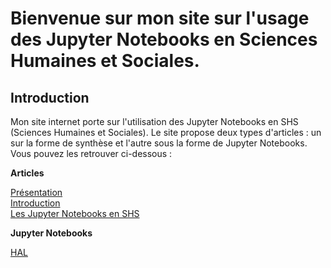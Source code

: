 # Bienvenue sur mon site sur l'usage des Jupyter Notebooks en Sciences Humaines et Sociales.

## Introduction

Mon site internet porte sur l'utilisation des Jupyter Notebooks en SHS (Sciences Humaines et Sociales).
Le site propose deux types d'articles : un sur la forme de synthèse et l'autre sous la forme de Jupyter Notebooks.
Vous pouvez les retrouver ci-dessous :

**Articles**

[Présentation](https://popineaumaxime-les.curve.space/myst/presentation)  
[Introduction](https://popineaumaxime-les.curve.space/myst/intro-2)  
[Les Jupyter Notebooks en SHS](https://popineaumaxime-les.curve.space/myst/markdown)

**Jupyter Notebooks**

[HAL](https://popineaumaxime-les.curve.space/myst/markdown-notebooks)
